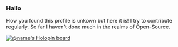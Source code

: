 ### Hallo
How you found this profile is unkown but here it is!
I try to contribute regularly. So far I haven't done much in the realms of Open-Source.

[![@name's Holopin board](https://holopin.io/api/user/board?user=name)](https://holopin.io/@name)
